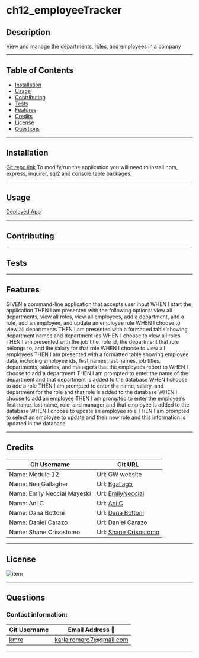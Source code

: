 # ch12_employeeTracker

## Description
View and manage the departments, roles, and employees in a company

---

## Table of Contents

* [Installation](#installation)
* [Usage](#usage)
* [Contributing](#contributing)
* [Tests](#tests)
* [Features](#features)
* [Credits](#credits)
* [License](#license)
* [Questions](#questions)

---

## Installation
[Git repo link](https://github.com/kmre/ch12_employeeTracker.git)
To modify/run the application you will need to install npm, express, inquirer, sql2 and console.table packages.

---

## Usage
[Deployed App](https://protected-dawn-58495.herokuapp.com/)

---

## Contributing

---

## Tests

---

## Features
GIVEN a command-line application that accepts user input
WHEN I start the application
THEN I am presented with the following options: view all departments, view all roles, view all employees, add a department, add a role, add an employee, and update an employee role
WHEN I choose to view all departments
THEN I am presented with a formatted table showing department names and department ids
WHEN I choose to view all roles
THEN I am presented with the job title, role id, the department that role belongs to, and the salary for that role
WHEN I choose to view all employees
THEN I am presented with a formatted table showing employee data, including employee ids, first names, last names, job titles, departments, salaries, and managers that the employees report to
WHEN I choose to add a department
THEN I am prompted to enter the name of the department and that department is added to the database
WHEN I choose to add a role
THEN I am prompted to enter the name, salary, and department for the role and that role is added to the database
WHEN I choose to add an employee
THEN I am prompted to enter the employee’s first name, last name, role, and manager and that employee is added to the database
WHEN I choose to update an employee role
THEN I am prompted to select an employee to update and their new role and this information is updated in the database 

---

## Credits

|Git Username|Git URL|
|------------|-----------------------|
|Name: Module 12| Url: GW website| 
|Name: Ben Gallagher| Url: [Bgallag5](https://github.com/Bgallag5)| 
|Name: Emily Necciai Mayeski| Url: [EmilyNecciai](https://github.com/EmilyNecciai)|
|Name: Ani C| Url: [Ani C](#)|
|Name: Dana Bottoni| Url: [Dana Bottoni](#)|
|Name: Daniel Carazo| Url: [Daniel Carazo](#)|
|Name: Shane Crisostomo| Url: [Shane Crisostomo](#)|

---

## License
![item](https://img.shields.io/static/v1?label=license&message=MIT&color=green) 

---

## Questions

### Contact information:

|Git Username|Email Address :e-mail: |
|------------|-----------------------|
|[kmre](https://github.com/kmre)|karla.romero7@gmail.com|

---

